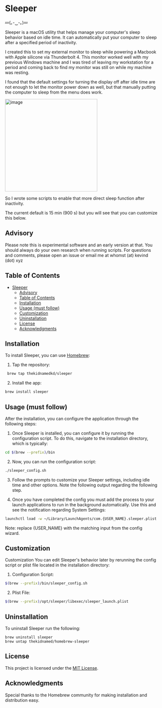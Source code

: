 # Sleeper

💤(｡-‿-｡)💤

Sleeper is a macOS utility that helps manage your computer's sleep behavior based on idle time. It can automatically put your computer to sleep after a specified period of inactivity.

I created this to set my external monitor to sleep while powering a Macbook with Apple silicone via Thunderbolt 4. This monitor worked well with my previous Windows machine and I was tired of leaving my workstation for a period and coming back to find my monitor was still on while my machine was resting.

I found that the default settings for turning the display off after idle time are not enough to let the monitor power down as well, but that manually putting the computer to sleep from the menu does work.

<img width="305" alt="image" src="https://github.com/thekidnamedkd/homebrew-sleeper/assets/65736142/1948161a-7cfc-4850-aa2f-e6eed2e431a0">


So I wrote some scripts to enable that more direct sleep function after inactivity.

The current default is 15 min (900 s) but you will see that you can customize this below.

## Advisory

Please note this is experimental software and an early version at that. You should always do your own research when running scripts. For questions and comments, please open an issue or email me at whomst (at) kevind (dot) xyz

## Table of Contents

- [Sleeper](#sleeper)
  - [Advisory](#advisory)
  - [Table of Contents](#table-of-contents)
  - [Installation](#installation)
  - [Usage (must follow)](#usage-must-follow)
  - [Customization](#customization)
  - [Uninstallation](#uninstallation)
  - [License](#license)
  - [Acknowledgments](#acknowledgments)

## Installation

To install Sleeper, you can use [Homebrew](https://brew.sh/):

1. Tap the repository:

  ```bash
   brew tap thekidnamedkd/sleeper
  ```

2. Install the app:

  ```bash
  brew install sleeper
  ```

## Usage (must follow)

After the installation, you can configure the application through the following steps:

1. Once Sleeper is installed, you can configure it by running the configuration script. To do this, navigate to the installation directory, which is typically:

  ```bash
  cd $(brew --prefix)/bin
  ```

2. Now, you can run the configuration script:

  ```bash
  ./sleeper_config.sh
  ```

3. Follow the prompts to customize your Sleeper settings, including idle time and other options. Note the following output regarding the following step.
   
4. Once you have completed the config you must add the process to your launch applications to run in the background automatically. Use this and see the notification regarding System Settings:

  ```bash
  launchctl load -w ~/Library/LaunchAgents/com.{USER_NAME}.sleeper.plist
  ```

Note: replace {USER_NAME} with the matching input from the config wizard.

## Customization

Customization
You can edit Sleeper's behavior later by rerunning the config script or plist file located in the installation directory:

1. Configuration Script:

  ```bash
  $(brew --prefix)/bin/sleeper_config.sh
  ```

2. Plist File:

  ```bash  
  $(brew --prefix)/opt/sleeper/libexec/sleeper_launch.plist
  ```

## Uninstallation

To uninstall Sleeper run the following:

  ```brew
  brew uninstall sleeper
  brew untap thekidnamed/homebrew-sleeper
  ```

## License

This project is licensed under the [MIT License](https://opensource.org/license/mit/).

## Acknowledgments

Special thanks to the Homebrew community for making installation and distribution easy.
